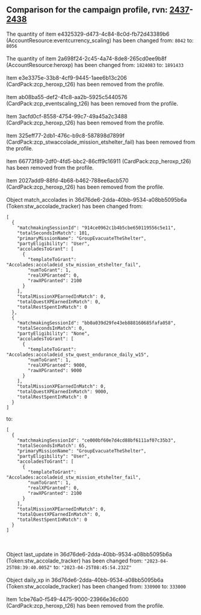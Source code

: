 ## Comparison for the campaign profile, rvn: [2437](https://github.com/PRO100KatYT/FortniteProfileRevisions/tree/main/profiles/campaign/2437%20campaign.json)-[2438](https://github.com/PRO100KatYT/FortniteProfileRevisions/tree/main/profiles/campaign/2438%20campaign.json)

The quantity of item e4325329-d473-4c84-8c0d-fb72d43389b6 (AccountResource:eventcurrency_scaling) has been changed from: `8042` to: `8056`
<br><br>
The quantity of item 2a698f24-2c45-4a74-8de8-265cd0ee9b8f (AccountResource:heroxp) has been changed from: `1824083` to: `1891433`
<br><br>
Item e3e3375e-33b8-4cf9-9445-1aee6b13c206 (CardPack:zcp_heroxp_t26) has been removed from the profile.
<br><br>
Item ab08ba55-def2-41c8-aa2b-5925c5440576 (CardPack:zcp_eventscaling_t26) has been removed from the profile.
<br><br>
Item 3acfd0cf-8558-4754-99c7-49a45a2c3488 (CardPack:zcp_heroxp_t26) has been removed from the profile.
<br><br>
Item 325eff77-2db1-476c-b9c8-587898d7899f (CardPack:zcp_stwaccolade_mission_etshelter_fail) has been removed from the profile.
<br><br>
Item 66773f89-2df0-4fd5-bbc2-86cff9c16911 (CardPack:zcp_heroxp_t26) has been removed from the profile.
<br><br>
Item 2027add9-88fd-4b68-b462-788ee6acb570 (CardPack:zcp_heroxp_t26) has been removed from the profile.
<br><br>
Object match_accolades in 36d76de6-2dda-40bb-9534-a08bb5095b6a (Token:stw_accolade_tracker) has been changed from:

```
[
  {
    "matchmakingSessionId": "914ce0962c1b4b5cbe650119556c5e11",
    "totalSecondsInMatch": 101,
    "primaryMissionName": "GroupEvacuateTheShelter",
    "partyEligibility": "User",
    "accoladesToGrant": [
      {
        "templateToGrant": "Accolades:accoladeid_stw_mission_etshelter_fail",
        "numToGrant": 1,
        "realXPGranted": 0,
        "rawXPGranted": 2100
      }
    ],
    "totalMissionXPEarnedInMatch": 0,
    "totalQuestXPEarnedInMatch": 0,
    "totalRestSpentInMatch": 0
  },
  {
    "matchmakingSessionId": "bb0a039d29fe43eb888160685fafa058",
    "totalSecondsInMatch": 0,
    "partyEligibility": "None",
    "accoladesToGrant": [
      {
        "templateToGrant": "Accolades:accoladeid_stw_quest_endurance_daily_w15",
        "numToGrant": 1,
        "realXPGranted": 9000,
        "rawXPGranted": 9000
      }
    ],
    "totalMissionXPEarnedInMatch": 0,
    "totalQuestXPEarnedInMatch": 9000,
    "totalRestSpentInMatch": 0
  }
]
```

to:

```
[
  {
    "matchmakingSessionId": "ce000bf60e7d4cd88bf6111af07c35b3",
    "totalSecondsInMatch": 65,
    "primaryMissionName": "GroupEvacuateTheShelter",
    "partyEligibility": "User",
    "accoladesToGrant": [
      {
        "templateToGrant": "Accolades:accoladeid_stw_mission_etshelter_fail",
        "numToGrant": 1,
        "realXPGranted": 0,
        "rawXPGranted": 2100
      }
    ],
    "totalMissionXPEarnedInMatch": 0,
    "totalQuestXPEarnedInMatch": 0,
    "totalRestSpentInMatch": 0
  }
]
```

<br><br>
Object last_update in 36d76de6-2dda-40bb-9534-a08bb5095b6a (Token:stw_accolade_tracker) has been changed from: `"2023-04-25T08:39:40.005Z"` to: `"2023-04-25T08:45:54.232Z"`
<br><br>
Object daily_xp in 36d76de6-2dda-40bb-9534-a08bb5095b6a (Token:stw_accolade_tracker) has been changed from: `330900` to: `333000`
<br><br>
Item 1cbe76a0-f549-4475-9000-23966e36c600 (CardPack:zcp_heroxp_t26) has been removed from the profile.
<br><br>
